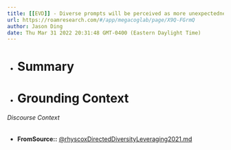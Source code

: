```yaml
---
title: [[EVD]] - Diverse prompts will be perceived as more unexpectedness but of poorer quality and understandability - [[@rhyscoxDirectedDiversityLeveraging2021]]
url: https://roamresearch.com/#/app/megacoglab/page/X9Q-FGrmQ
author: Jason Ding
date: Thu Mar 31 2022 20:31:48 GMT-0400 (Eastern Daylight Time)
---
```


- # Summary
- # Grounding Context

###### Discourse Context

- **FromSource::** [@rhyscoxDirectedDiversityLeveraging2021.md](@rhyscoxDirectedDiversityLeveraging2021.md)
